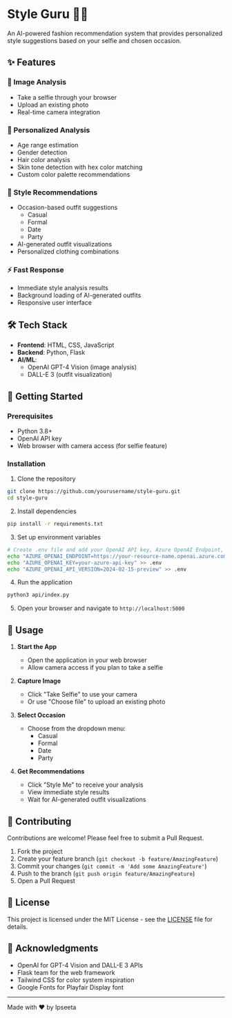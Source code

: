 # Style Guru 👔👗

An AI-powered fashion recommendation system that provides personalized style suggestions based on your selfie and chosen occasion.

## ✨ Features

### 📸 Image Analysis
- Take a selfie through your browser
- Upload an existing photo
- Real-time camera integration

### 🎯 Personalized Analysis
- Age range estimation
- Gender detection
- Hair color analysis
- Skin tone detection with hex color matching
- Custom color palette recommendations

### 👚 Style Recommendations
- Occasion-based outfit suggestions
  - Casual
  - Formal
  - Date
  - Party
- AI-generated outfit visualizations
- Personalized clothing combinations

### ⚡ Fast Response
- Immediate style analysis results
- Background loading of AI-generated outfits
- Responsive user interface

## 🛠️ Tech Stack

- **Frontend**: HTML, CSS, JavaScript
- **Backend**: Python, Flask
- **AI/ML**: 
  - OpenAI GPT-4 Vision (image analysis)
  - DALL-E 3 (outfit visualization)

## 🚀 Getting Started

### Prerequisites
- Python 3.8+
- OpenAI API key
- Web browser with camera access (for selfie feature)

### Installation

1. Clone the repository
```bash
git clone https://github.com/yourusername/style-guru.git
cd style-guru
```

2. Install dependencies
```bash
pip install -r requirements.txt
```

3. Set up environment variables

```bash
# Create .env file and add your OpenAI API key, Azure OpenAI Endpoint, and API Version
echo "AZURE_OPENAI_ENDPOINT=https://your-resource-name.openai.azure.com" >> .env
echo "AZURE_OPENAI_KEY=your-azure-api-key" >> .env
echo "AZURE_OPENAI_API_VERSION=2024-02-15-preview" >> .env
```

4. Run the application
```bash
python3 api/index.py
```

5. Open your browser and navigate to `http://localhost:5000`

## 📝 Usage

1. **Start the App**
   - Open the application in your web browser
   - Allow camera access if you plan to take a selfie

2. **Capture Image**
   - Click "Take Selfie" to use your camera
   - Or use "Choose file" to upload an existing photo

3. **Select Occasion**
   - Choose from the dropdown menu:
     - Casual
     - Formal
     - Date
     - Party

4. **Get Recommendations**
   - Click "Style Me" to receive your analysis
   - View immediate style results
   - Wait for AI-generated outfit visualizations

## 🤝 Contributing

Contributions are welcome! Please feel free to submit a Pull Request.

1. Fork the project
2. Create your feature branch (`git checkout -b feature/AmazingFeature`)
3. Commit your changes (`git commit -m 'Add some AmazingFeature'`)
4. Push to the branch (`git push origin feature/AmazingFeature`)
5. Open a Pull Request

## 📄 License

This project is licensed under the MIT License - see the [LICENSE](LICENSE) file for details.

## 🙏 Acknowledgments

- OpenAI for GPT-4 Vision and DALL-E 3 APIs
- Flask team for the web framework
- Tailwind CSS for color system inspiration
- Google Fonts for Playfair Display font

---
Made with ❤️ by Ipseeta